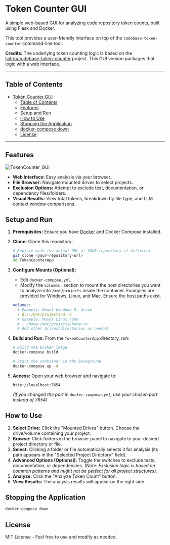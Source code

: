 # Token Counter GUI

A simple web-based GUI for analyzing code repository token counts, built using Flask and Docker.

This tool provides a user-friendly interface on top of the `codebase-token-counter` command-line tool.

**Credits:** The underlying token counting logic is based on the [liatrio/codebase-token-counter](https://github.com/liatrio/codebase-token-counter) project. This GUI version packages that logic with a web interface.

---

## Table of Contents
- [Token Counter GUI](#token-counter-gui)
  - [Table of Contents](#table-of-contents)
  - [Features](#features)
  - [Setup and Run](#setup-and-run)
  - [How to Use](#how-to-use)
  - [Stopping the Application](#stopping-the-application)
  - [docker-compose down](#docker-compose-down)
  - [License](#license)

---
## Features
![TokenCounter_GUI](https://github.com/user-attachments/assets/77deda68-62a9-4eba-a48d-5fe1b439c5a8)

-   **Web Interface:** Easy analysis via your browser.
-   **File Browser:** Navigate mounted drives to select projects.
-   **Exclusion Options:** Attempt to exclude test, documentation, or dependency files/folders.
-   **Visual Results:** View total tokens, breakdown by file type, and LLM context window comparisons.

## Setup and Run

1.  **Prerequisites:** Ensure you have [Docker](https://www.docker.com/products/docker-desktop/) and Docker Compose installed.

2.  **Clone:** Clone this repository:
    ```bash
    # Replace with the actual URL of YOUR repository if different
    git clone <your-repository-url>
    cd TokenCounterApp
    ```

3.  **Configure Mounts (Optional):**
    -   Edit `docker-compose.yml`.
    -   Modify the `volumes:` section to mount the host directories you want to analyze into `/mnt/projects` inside the container. Examples are provided for Windows, Linux, and Mac. Ensure the host paths exist.
    ```yaml
    volumes:
      # Example: Mount Windows D: drive
      - d:/:/mnt/projects/d:ro
      # Example: Mount Linux home
      # - /home:/mnt/projects/home:ro
      # Add other drives/directories as needed
    ```

4.  **Build and Run:** From the `TokenCounterApp` directory, run:
    ```bash
    # Build the Docker image
    docker-compose build

    # Start the container in the background
    docker-compose up -d
    ```

5.  **Access:** Open your web browser and navigate to:
    ```
    http://localhost:7654
    ```
    *(If you changed the port in `docker-compose.yml`, use your chosen port instead of 7654)*

## How to Use

1.  **Select Drive:** Click the "Mounted Drives" button. Choose the drive/volume containing your project.
2.  **Browse:** Click folders in the browser panel to navigate to your desired project directory or file.
3.  **Select:** Clicking a folder or file automatically selects it for analysis (its path appears in the "Selected Project Directory" field).
4.  **Advanced Options (Optional):** Toggle the switches to exclude tests, documentation, or dependencies. *(Note: Exclusion logic is based on common patterns and might not be perfect for all project structures).*
5.  **Analyze:** Click the "Analyze Token Count" button.
6.  **View Results:** The analysis results will appear on the right side.

## Stopping the Application

```bash
docker-compose down
```
## License

MIT License - Feel free to use and modify as needed.
